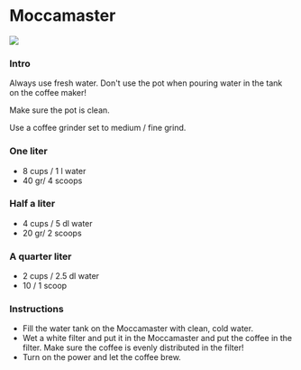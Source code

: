 Moccamaster
===
![](https://cdn.rawgit.com/andmos/Coffee/master/img/Moccamaster.svg)

### Intro
Always use fresh water. Don't use the pot when pouring water in the tank on the coffee maker!

Make sure the pot is clean.

Use a coffee grinder set to medium / fine grind.


### One liter

* 8 cups / 1 l water
* 40 gr/ 4 scoops

### Half a liter
* 4 cups / 5 dl water
* 20 gr/ 2 scoops

### A quarter liter
* 2 cups / 2.5 dl water
* 10 / 1 scoop

### Instructions

* Fill the water tank on the Moccamaster with clean, cold water.
* Wet a white filter and put it in the Moccamaster and put the coffee in the filter. Make sure the coffee is evenly distributed in the filter!
* Turn on the power and let the coffee brew.
